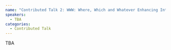 ```yaml
---
name: "Contributed Talk 2: WWW: Where, Which and Whatever Enhancing Interpretability in Multimodal Deepfake Detection"
speakers:
  - TBA
categories:
  - Contributed Talk
---
```


TBA
